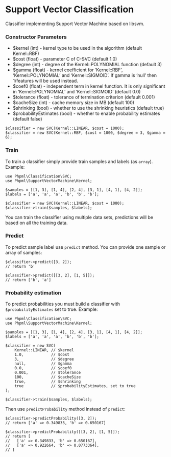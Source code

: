 # Support Vector Classification

Classifier implementing Support Vector Machine based on libsvm.

### Constructor Parameters

* $kernel (int) - kernel type to be used in the algorithm (default Kernel::RBF)
* $cost (float) - parameter C of C-SVC (default 1.0)
* $degree (int) - degree of the Kernel::POLYNOMIAL function (default 3)
* $gamma (float) - kernel coefficient for ‘Kernel::RBF’, ‘Kernel::POLYNOMIAL’ and ‘Kernel::SIGMOID’. If gamma is ‘null’ then 1/features will be used instead.
* $coef0 (float) - independent term in kernel function. It is only significant in ‘Kernel::POLYNOMIAL’ and ‘Kernel::SIGMOID’ (default 0.0)
* $tolerance (float) - tolerance of termination criterion (default 0.001)
* $cacheSize (int) - cache memory size in MB (default 100)
* $shrinking (bool) - whether to use the shrinking heuristics (default true)
* $probabilityEstimates (bool) - whether to enable probability estimates (default false)

```
$classifier = new SVC(Kernel::LINEAR, $cost = 1000);
$classifier = new SVC(Kernel::RBF, $cost = 1000, $degree = 3, $gamma = 6);
```

### Train

To train a classifier simply provide train samples and labels (as `array`). Example:

```
use Phpml\Classification\SVC;
use Phpml\SupportVectorMachine\Kernel;

$samples = [[1, 3], [1, 4], [2, 4], [3, 1], [4, 1], [4, 2]];
$labels = ['a', 'a', 'a', 'b', 'b', 'b'];

$classifier = new SVC(Kernel::LINEAR, $cost = 1000);
$classifier->train($samples, $labels);
```

You can train the classifier using multiple data sets, predictions will be based on all the training data.

### Predict

To predict sample label use `predict` method. You can provide one sample or array of samples:

```
$classifier->predict([3, 2]);
// return 'b'

$classifier->predict([[3, 2], [1, 5]]);
// return ['b', 'a']
```

### Probability estimation

To predict probabilities you must build a classifier with `$probabilityEstimates` set to true. Example:

```
use Phpml\Classification\SVC;
use Phpml\SupportVectorMachine\Kernel;

$samples = [[1, 3], [1, 4], [2, 4], [3, 1], [4, 1], [4, 2]];
$labels = ['a', 'a', 'a', 'b', 'b', 'b'];

$classifier = new SVC(
    Kernel::LINEAR, // $kernel
    1.0,            // $cost
    3,              // $degree
    null,           // $gamma
    0.0,            // $coef0
    0.001,          // $tolerance
    100,            // $cacheSize
    true,           // $shrinking
    true            // $probabilityEstimates, set to true
);

$classifier->train($samples, $labels);
```

Then use `predictProbability` method instead of `predict`:

```
$classifier->predictProbability([3, 2]);
// return ['a' => 0.349833, 'b' => 0.650167]

$classifier->predictProbability([[3, 2], [1, 5]]);
// return [
//   ['a' => 0.349833, 'b' => 0.650167],
//   ['a' => 0.922664, 'b' => 0.0773364],
// ]
```

